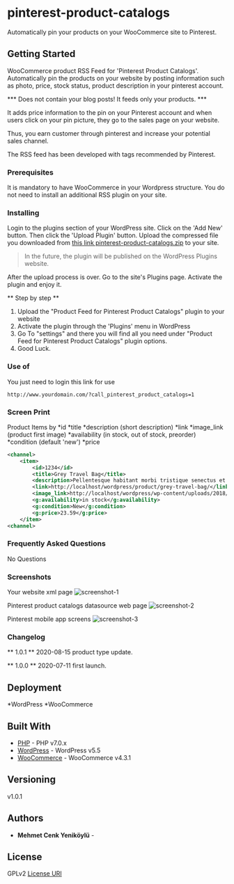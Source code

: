 # pinterest-product-catalogs

Automatically pin your products on your WooCommerce site to Pinterest.

## Getting Started

WooCommerce product RSS Feed for 'Pinterest Product Catalogs'. Automatically pin the products on your website by posting information such as photo, price, stock status, product description in your pinterest account.

*** Does not contain your blog posts! It feeds only your products. ***

It adds price information to the pin on your Pinterest account and when users click on your pin picture, they go to the sales page on your website.

Thus, you earn customer through pinterest and increase your potential sales channel.

The RSS feed has been developed with tags recommended by Pinterest.

### Prerequisites

It is mandatory to have WooCommerce in your Wordpress structure. You do not need to install an additional RSS plugin on your site.

### Installing

Login to the plugins section of your WordPress site. Click on the 'Add New' button. Then click the 'Upload Plugin' button. Upload the compressed file you downloaded from [this link pinterest-product-catalogs.zip](https://github.com/mcyenikoylu/pinterest-product-catalogs/files/5080160/pinterest-product-catalogs.zip) to your site.

> In the future, the plugin will be published on the WordPress Plugins website.

After the upload process is over. Go to the site's Plugins page. Activate the plugin and enjoy it.

** Step by step **
1. Upload the "Product Feed for Pinterest Product Catalogs" plugin to your website 
2. Activate the plugin through the 'Plugins' menu in WordPress
3. Go To "settings" and there you will find all you need under "Product Feed for Pinterest Product Catalogs" plugin options.
4. Good Luck.

### Use of

You just need to login this link for use
```
http://www.yourdomain.com/?call_pinterest_product_catalogs=1
```

### Screen Print

Product Items by
*id
*title 
*description (short description)
*link
*image_link (product first image)
*availability (in stock, out of stock, preorder)
*condition (default 'new')
*price

```xml
<channel>
    <item>
        <id>1234</id>
        <title>Grey Travel Bag</title>
        <description>Pellentesque habitant morbi tristique senectus et netus et malesuada fames ac turpis egestas.</description>
        <link>http://localhost/wordpress/product/grey-travel-bag/</link>
        <image_link>http://localhost/wordpress/wp-content/uploads/2018/04/product-73.jpg</image_link>
        <g:availability>in stock</g:availability>
        <g:condition>New</g:condition>
        <g:price>23.59</g:price>
    </item>
<channel>
```

### Frequently Asked Questions

No Questions

### Screenshots

Your website xml page
![screenshot-1](https://user-images.githubusercontent.com/12815851/90329234-75fae500-dfab-11ea-9db7-e29a45debfd6.png)

Pinterest product catalogs datasource web page
![screenshot-2](https://user-images.githubusercontent.com/12815851/90329237-78f5d580-dfab-11ea-84ec-0cf1a12ad877.png)

Pinterest mobile app screens
![screenshot-3](https://user-images.githubusercontent.com/12815851/90329238-7a270280-dfab-11ea-8248-c136747a9b5c.png)


### Changelog

** 1.0.1 **
2020-08-15 product type update.

** 1.0.0 **
2020-07-11 first launch.

## Deployment

*WordPress
*WooCommerce

## Built With

* [PHP](https://www.php.net/manual/en/migration70.new-features.php) - PHP v7.0.x
* [WordPress](https://wordpress.org) - WordPress v5.5
* [WooCommerce](https://woocommerce.com) - WooCommerce v4.3.1

## Versioning

v1.0.1

## Authors

* **Mehmet Cenk Yeniköylü** - 

## License

GPLv2 [License URI](http://www.gnu.org/licenses/gpl-2.0.html)